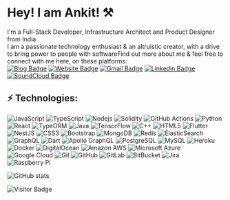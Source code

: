 <h1> Hey! I am Ankit! ⚒ </h1>

I'm a Full-Stack Developer, Infrastructure Architect and Product Designer from India
<br/>
I am a passionate technology enthusiast & an altruistic creator, with a drive to bring power to people with softwareFind out more about me & feel free to connect with me here, on these platforms:
<br/>
[![Blog Badge](https://img.shields.io/badge/-Ankit's_Blog-grey?style=flat-square&logo=Blogger&logoColor=white&link=https://blog.ankitsanghvi.live/)](https://blog.ankitsanghvi.live/)
[![Website Badge](https://img.shields.io/badge/-Ankit's_Portfolio-black?style=flat-square&logo=Wordpress&logoColor=white&link=https://ankitsanghvi.live/)](https://ankitsanghvi.live/)
[![Gmail Badge](https://img.shields.io/badge/-ankit.sanghavi87@gmail.com-c14438?style=flat-square&logo=Gmail&logoColor=white&link=mailto:ankit.sanghavi87@gmail.com)](mailto:ankit.sanghavi87@gmail.com)
[![Linkedin Badge](https://img.shields.io/badge/-ankitsanghvi-blue?style=flat-square&logo=Linkedin&logoColor=white&link=https://www.linkedin.com/in/ankit-sanghvi-99237b1a0/)](https://www.linkedin.com/in/ankit-sanghvi-99237b1a0/)
[![SoundCloud Badge](https://img.shields.io/badge/-ankitsanghvi-orange?style=flat-square&logo=Soundcloud&logoColor=white&link=https://soundcloud.com/ankit-sanghvi-127996264/)](https://soundcloud.com/ankit-sanghvi-127996264/)

<!-- [![Ankit's GitHub activity graph](https://activity-graph.herokuapp.com/graph?username=crew-guy&theme=xcode)](https://git.io/crew-guy) -->

## ⚡ Technologies:

![JavaScript](https://img.shields.io/badge/-JavaScript-black?style=flat-square&logo=javascript)
![TypeScript](https://img.shields.io/badge/-TypeScript-007ACC?style=flat-square&logo=typescript&logoColor=white)
![Nodejs](https://img.shields.io/badge/-Nodejs-black?style=flat-square&logo=Node.js)
![Solidity](https://img.shields.io/badge/-Solidity-black?style=flat-square&logo=Solidity)
![GitHub Actions](https://img.shields.io/badge/-Github_Actions-2088FF?style=flat-square&logo=github-actions&logoColor=white)
![Python](https://img.shields.io/badge/-Python-black?style=flat-square&logo=Python)
![React](https://img.shields.io/badge/-React-45b8d8?style=flat-square&logo=react&logoColor=white)
![TypeORM](https://img.shields.io/badge/-TypeORM-red?style=flat-square&logo=TypeORM)
![Java](https://img.shields.io/badge/-java-E34A86?style=flat-square&logo=java)
![TensorFlow](https://img.shields.io/badge/-Tensorflow-C51A4A?style=flat-square&logo=Tensorflow)
![C++](https://img.shields.io/badge/-C++-00599C?style=flat-square&logo=c)
![HTML5](https://img.shields.io/badge/-HTML5-E34F26?style=flat-square&logo=html5&logoColor=white)
![Flutter](https://img.shields.io/badge/-Flutter-black?style=flat-square&logo=flutter)
![NestJS](https://img.shields.io/badge/-NestJs-ea2845?style=flat-square&logo=nestjs&logoColor=white)
![CSS3](https://img.shields.io/badge/-CSS3-1572B6?style=flat-square&logo=css3)
![Bootstrap](https://img.shields.io/badge/-Bootstrap-563D7C?style=flat-square&logo=bootstrap)
![MongoDB](https://img.shields.io/badge/-MongoDB-black?style=flat-square&logo=mongodb)
![Redis](https://img.shields.io/badge/-Redis-black?style=flat-square&logo=Redis)
![ElasticSearch](https://img.shields.io/badge/-ElasticSearch-005571?style=flat-square&logo=elasticsearch)
![GraphQL](https://img.shields.io/badge/-GraphQL-E10098?style=flat-square&logo=graphql)
![Dart](https://img.shields.io/badge/-Dart-black?style=flat-square&logo=dart)
![Apollo GraphQL](https://img.shields.io/badge/-Apollo%20GraphQL-311C87?style=flat-square&logo=apollo-graphql)
![PostgreSQL](https://img.shields.io/badge/-PostgreSQL-336791?style=flat-square&logo=postgresql)
![MySQL](https://img.shields.io/badge/-MySQL-black?style=flat-square&logo=mysql)
![Heroku](https://img.shields.io/badge/-Heroku-430098?style=flat-square&logo=heroku)
![Docker](https://img.shields.io/badge/-Docker-46a2f1?style=flat-square&logo=docker&logoColor=white)
![DigitalOcean](https://img.shields.io/badge/-Digital%20Ocean-darkblue?style=flat-square&logo=digitalocean)
![Amazon AWS](https://img.shields.io/badge/Amazon%20AWS-232F3E?style=flat-square&logo=amazon-aws)
![Microsoft Azure](https://img.shields.io/badge/Microsoft%20Azure-232F7E?style=flat-square&logo=microsoft-azure)
![Google Cloud](https://img.shields.io/badge/Google%20Cloud-black?style=flat-square&logo=google-cloud)
![Git](https://img.shields.io/badge/-Git-black?style=flat-square&logo=git)
![GitHub](https://img.shields.io/badge/-GitHub-181717?style=flat-square&logo=github)
![GitLab](https://img.shields.io/badge/-GitLab-FCA121?style=flat-square&logo=gitlab)
![BitBucket](https://img.shields.io/badge/-BitBucket-darkblue?style=flat-square&logo=bitbucket)
![Jira](https://img.shields.io/badge/-Jira-2088FF?style=flat-square&logo=jira&logoColor=white)
![Raspberry Pi](https://img.shields.io/badge/-Raspberry%20Pi-C51A4A?style=flat-square&logo=Raspberry-Pi)

<div>
  <span>
    <img src="https://github-readme-stats.vercel.app/api?username=crew-guy&count_private=true&show_icons=true&include_all_commits=true" alt="GitHub stats"/>
  </span>
  <span>
<!--     <img src="https://github-readme-stats.vercel.app/api/top-langs/?username=crew-guy&hide=TeX&layout=compact" alt="Top Langs"/> -->
  </span>
</div>
<!-- ![Github Stats](https://github-readme-stats.vercel.app/api?username=crew-guy&count_private=true&show_icons=true&include_all_commits=true) -->
<!-- ![Github Stats](https://github-readme-stats.vercel.app/api/top-langs/?username=rusty-sj&hide=TeX&layout=compact) -->

<!-- [![GitHub Streak](https://github-readme-streak-stats.herokuapp.com/?user=crew-guy)](https://github.com/DenverCoder1/github-readme-streak-stats) -->

<!-- ![Top Langs](https://github-readme-stats.vercel.app/api/top-langs/?username=crew-guy&hide=TeX&layout=compact) -->

![Visitor Badge](https://visitor-badge.laobi.icu/badge?page_id=kaiwalyakopakar.crew-guy)
